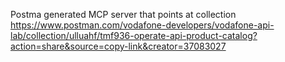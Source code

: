 Postma generated MCP server that points at collection https://www.postman.com/vodafone-developers/vodafone-api-lab/collection/ulluahf/tmf936-operate-api-product-catalog?action=share&source=copy-link&creator=37083027

